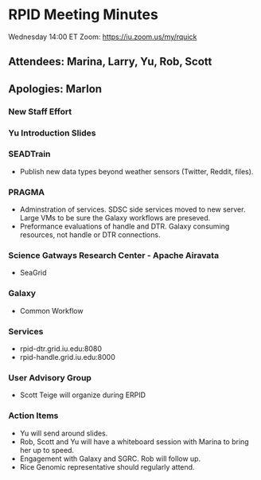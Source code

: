 
   
# RPID Meeting Minutes

Wednesday 14:00 ET 
Zoom: https://iu.zoom.us/my/rquick 
   
## Attendees: Marina, Larry, Yu, Rob, Scott
## Apologies: Marlon

### New Staff Effort

### Yu Introduction Slides

### SEADTrain
   * Publish new data types beyond weather sensors (Twitter, Reddit, files).
   
### PRAGMA
   * Adminstration of services. SDSC side services moved to new server. Large VMs to be sure the Galaxy workflows are preseved. 
   * Preformance evaluations of handle and DTR. Galaxy consuming resources, not handle or DTR connections. 

### Science Gatways Research Center - Apache Airavata
   * SeaGrid
   
### Galaxy
   * Common Workflow

### Services
   * rpid-dtr.grid.iu.edu:8080
   * rpid-handle.grid.iu.edu:8000

### User Advisory Group
   * Scott Teige will organize during ERPID

### Action Items
   * Yu will send around slides.
   * Rob, Scott and Yu will have a whiteboard session with Marina to bring her up to speed.
   * Engagement with Galaxy and SGRC. Rob will follow up. 
   * Rice Genomic representative should regularly attend. 




